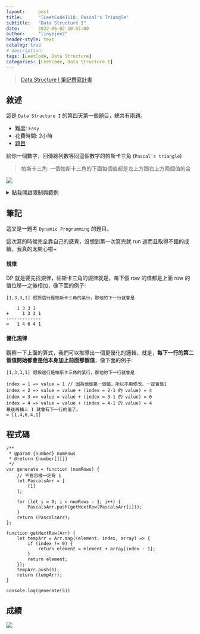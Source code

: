 ```yaml
---
layout:     post
title:      "[LeetCode]118. Pascal's Triangle"
subtitle:   "Data Structure I"
date:       2022-06-02 10:55:00
author:     "linyejoe2"
header-style: text
catalog: true
# description: 
tags: [LeetCode, Data Structure]
categories: [LeetCode, Data Structure I]
---
```


>[Data Structure I 筆記撰寫計畫](https://linyejoe2.github.io/2022/05/30/leetcode/Data%20Structure/Data%20Structure%20I/Starting_write_Data_Structure_I_note/)

## 敘述

這是 `Data Structure I` 的第四天第一個題目，總共有兩題。

+ 難度: `Easy` 
+ 花費時間: 2小時
+ [題目](https://leetcode.com/problems/pascals-triangle/)

給你一個數字，回傳總列數等同這個數字的帕斯卡三角 (`Pascal's triangle`)

<!--more-->

>帕斯卡三角: 一個帕斯卡三角的下面每個值都是左上方跟右上方兩個值的合

![](https://upload.wikimedia.org/wikipedia/commons/0/0d/PascalTriangleAnimated2.gif)

<details><summary>點我開啟限制與範例</summary>
<pre>

**限制:**

-  1 <= numRows <= 30

**Example 1:**

```=
Input: numRows = 5
Output: [[1],[1,1],[1,2,1],[1,3,3,1],[1,4,6,4,1]]
```

**Example 2:**

```=
Input: numRows = 1
Output: [[1]]
```
</pre></details>

## 筆記

這又是一題考 `Dynamic Programming` 的題目。

這次寫的時候完全靠自己的感覺，沒想到第一次寫完就 run 過而且取得不錯的成績，我真的太開心啦~

#### 規律

DP 就是要先找規律，帕斯卡三角的規律就是，每下個 row 的值都是上面 row 的值位移一之後相加，像下面的例子:

```=
[1,3,3,1] 假設這行是帕斯卡三角的某行，那他的下一行就會是

    1 3 3 1
+     1 3 3 1
-------------
=   1 4 6 4 1
```

#### 優化規律

觀察一下上面的算式，我們可以推導出一個更優化的邏輯，就是，**每下一行的第二個值開始都會是他本身加上前面那個值**，像下面的例子:

```=
[1,3,3,1] 假設這行是帕斯卡三角的某行，那他的下一行就會是

index = 1 => value = 1 // 因為他是第一個值，所以不用修改，一定會是1
index = 2 => value = value + (index = 2-1 的 value) = 4
index = 3 => value = value + (index = 3-1 的 value) = 6
index = 4 => value = value + (index = 4-1 的 value) = 4
最後再補上 1 就會有下一行的值了。
= [1,4,6,4,1]
```

## 程式碼

```js=
/**
 * @param {number} numRows
 * @return {number[][]}
 */
var generate = function (numRows) {
    // 不管怎樣一定有 1
    let PascalsArr = [
        [1]
    ];

    for (let i = 0; i < numRows - 1; i++) {
        PascalsArr.push(getNextRow(PascalsArr[i]));
    }
    return (PascalsArr);
};

function getNextRow(Arr) {
    let tempArr = Arr.map((element, index, array) => {
        if (index != 0) {
            return element = element + array[index - 1];
        }
        return element;
    });
    tempArr.push(1);
    return (tempArr);
}

console.log(generate(5))
```

## 成績

![](https://i.imgur.com/EAPJzb5.png)


<!-- ##### 參考資料 -->